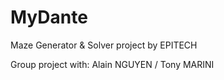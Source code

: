 # MyDante

Maze Generator & Solver project by EPITECH

Group project with: Alain NGUYEN / Tony MARINI
